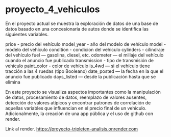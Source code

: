 # proyecto_4_vehiculos
En el proyecto actual se muestra la exploración de datos de una base de datos basado en una concesionaria de autos donde se identifica las siguientes variables.

price - precio del vehículo
model_year - año del modelo de vehículo
model - modelo del vehículo
condition - condicion del vehiculo
cylinders - cilindraje del vehículo
fuel — gasolina, diesel, etc.
odometer — el millaje del vehículo cuando el anuncio fue publicado
transmission - tipo de transmisión de vehículo
paint_color - color de vehículo
is_4wd — si el vehículo tiene tracción a las 4 ruedas (tipo Booleano)
date_posted — la fecha en la que el anuncio fue publicado
days_listed — desde la publicación hasta que se elimina

En este proyecto se visualiza aspectos importantes como la manipulación de datos, procesamiento de datos, reemplazo de valores ausentes, detección de valores atípicos y encontrar patrones de correlación de aquellas variables que influencian en el precio final de un vehículo. Adicionalmente, la creación de una app pública y el uso de github con render.

Link al render.
https://proyecto-tripleten-analisis.onrender.com
